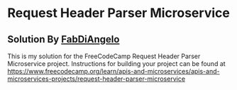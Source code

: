 # Request Header Parser Microservice

## Solution By [FabDiAngelo](https://github.com/fabdiangelo)

This is my solution for the FreeCodeCamp Request Header Parser Microservice project. Instructions for building your project can be found at https://www.freecodecamp.org/learn/apis-and-microservices/apis-and-microservices-projects/request-header-parser-microservice
